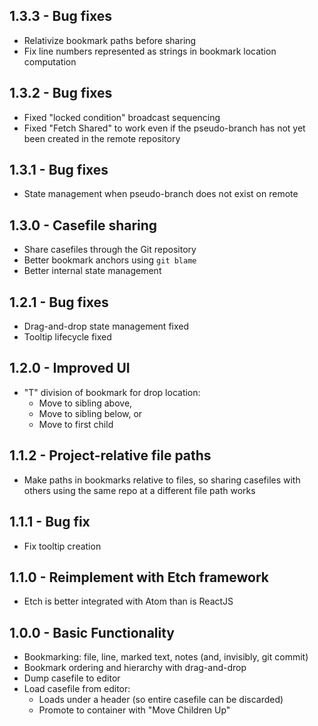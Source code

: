## 1.3.3 - Bug fixes
* Relativize bookmark paths before sharing
* Fix line numbers represented as strings in bookmark location computation

## 1.3.2 - Bug fixes
* Fixed "locked condition" broadcast sequencing
* Fixed "Fetch Shared" to work even if the pseudo-branch has not yet been
  created in the remote repository

## 1.3.1 - Bug fixes
* State management when pseudo-branch does not exist on remote

## 1.3.0 - Casefile sharing
* Share casefiles through the Git repository
* Better bookmark anchors using `git blame`
* Better internal state management

## 1.2.1 - Bug fixes
* Drag-and-drop state management fixed
* Tooltip lifecycle fixed

## 1.2.0 - Improved UI
* "T" division of bookmark for drop location:
  * Move to sibling above,
  * Move to sibling below, or
  * Move to first child

## 1.1.2 - Project-relative file paths
* Make paths in bookmarks relative to files, so sharing casefiles with others
  using the same repo at a different file path works

## 1.1.1 - Bug fix
* Fix tooltip creation

## 1.1.0 - Reimplement with Etch framework
* Etch is better integrated with Atom than is ReactJS

## 1.0.0 - Basic Functionality
* Bookmarking: file, line, marked text, notes (and, invisibly, git commit)
* Bookmark ordering and hierarchy with drag-and-drop
* Dump casefile to editor
* Load casefile from editor:
  * Loads under a header (so entire casefile can be discarded)
  * Promote to container with "Move Children Up"
